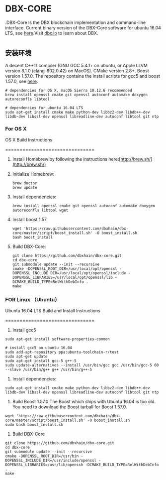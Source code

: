 # DBX-CORE



.DBX-Core is the DBX blockchain implementation and command-line interface. Current binary version of the DBX-Core software for ubuntu 16.04 LTS, see [here](https://github.com/dbxhain/dbx-core/releases).Visit [dbx.io](https://www.dbx.io/) to learn about DBX.

# 

# 

## 安装环境

A decent C++11 compiler \(GNU GCC 5.4.1+ on ubuntu, or Apple LLVM version 8.1.0 \(clang-802.0.42\) on MacOS\). CMake version 2.8+. Boost version 1.57.0. The repository contains the install scripts for gcc5 and boost 1.57.0, see [here](https://github.com/dbxhain/dbx-core/tree/master/script).

```
# dependencies for OS X, macOS Sierra 10.12.6 recommended
brew install openssl cmake git openssl autoconf automake doxygen autoreconfls libtool

# dependencies for ubuntu 16.04 LTS
sudo apt-get install cmake make python-dev libbz2-dev libdb++-dev libdb-dev libssl-dev openssl libreadline-dev autoconf libtool git ntp
```

### For OS X

OS X Build Instructions

===============================

1. Install Homebrew by following the instructions here:[http://brew.sh/](http://brew.sh/)

2. Initialize Homebrew:

   ```
   brew doctor
   brew update

   ```

3. Install dependencies:

   ```
   brew install openssl cmake git openssl autoconf automake doxygen autoreconfls libtool wget
   ```

4. Install boost 1.57

   ```
   wget 'https://raw.githubusercontent.com/dbxhain/dbx-core/master/script/boost_install.sh' -O boost_install.sh
   bash boost_install
   ```

5. Build DBX-Core:

   ```
   git clone https://github.com/dbxhain/dbx-core.git
   cd dbx-core
   git submodule update --init --recursive
   cmake -DOPENSSL_ROOT_DIR=/usr/local/opt/openssl -DOPENSSL_INCLUDE_DIR=/usr/local/opt/openssl/include -DOPENSSL_LIBRARIES=/usr/local/opt/openssl/lib -DCMAKE_BUILD_TYPE=RelWithDebInfo .
   make
   ```



### FOR Linux （Ubuntu）

Ubuntu 16.04 LTS Build and Install Instructions

===============================

1. Install gcc5

```
sudo apt-get install software-properties-common

# install gcc5 on ubuntu 16.04
sudo add-apt-repository ppa:ubuntu-toolchain-r/test
sudo apt-get update
sudo apt-get install gcc-5 g++-5
sudo update-alternatives --install /usr/bin/gcc gcc /usr/bin/gcc-5 60 --slave /usr/bin/g++ g++ /usr/bin/g++-5

```

1. Install dependencies:

```
sudo apt-get install cmake make python-dev libbz2-dev libdb++-dev libdb-dev libssl-dev openssl libreadline-dev autoconf libtool git ntp

```

1. Build Boost 1.57.0 The Boost which ships with Ubuntu 16.04 is too old. You need to download the Boost tarball for Boost 1.57.0.

```
wget 'https://raw.githubusercontent.com/dbxhain/dbx-core/master/script/boost_install.sh' -O boost_install.sh
sudo bash boost_install.sh

```

1. Build DBX-Core

```
git clone https://github.com/dbxhain/dbx-core.git
cd dbx-core
git submodule update --init --recursive
cmake -DOPENSSL_ROOT_DIR=/usr/bin -DOPENSSL_INCLUDE_DIR=/usr/include/openssl -DOPENSSL_LIBRARIES=/usr/lib/openssh -DCMAKE_BUILD_TYPE=RelWithDebInfo .
make
```



